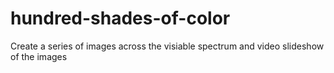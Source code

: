# hundred-shades-of-color
Create a series of images across the visiable spectrum and video slideshow of the images

